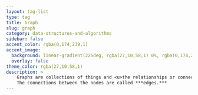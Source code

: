 ```yaml
---
layout: tag-list
type: tag
title: Graph
slug: graph
category: data-structures-and-algorithms
sidebar: false
accent_color: rgba(0,174,239,1)
accent_image:
  background: linear-gradient(225deg, rgba(27,10,58,1) 0%, rgba(0,174,239,1) 80%)
  overlay: false
theme_color: rgba(27,10,58,1)
description: >
    Graphs are collections of things and <u>the relationships or connections</u> between them. <br> The data in a graph are called ***nodes or vertices.***<br>
    The connections between the nodes are called ***edges.***
---
```


